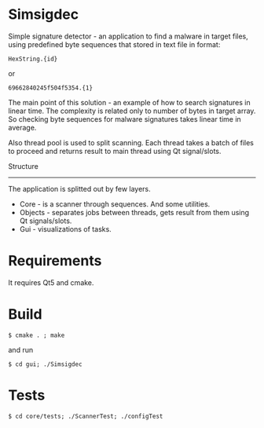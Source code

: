 Simsigdec
=========================
Simple signature detector - an application to find a malware in target files, using predefined byte sequences that stored in text file in format:

    HexString.{id}

or

    69662840245f504f5354.{1}

The main point of this solution - an example of how to search signatures in linear time. The complexity is related only to number of bytes in target array. So checking byte sequences for malware signatures takes linear time in average.

Also thread pool is used to split scanning. Each thread takes a batch of files to proceed and returns result to main thread using Qt signal/slots.

Structure
*********

The application is splitted out by few layers.

* Core - is a scanner through sequences. And some utilities.
* Objects - separates jobs between threads, gets result from them using Qt signals/slots.
* Gui - visualizations of tasks.

Requirements
============

It requires Qt5 and cmake.

Build
=====

    $ cmake . ; make

and run

    $ cd gui; ./Simsigdec

Tests
=====

    $ cd core/tests; ./ScannerTest; ./configTest
